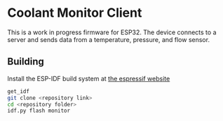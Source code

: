 # Coolant Monitor Client
This is a work in progress firmware for ESP32. The device connects to a server and sends data from a temperature, pressure, and flow sensor.

## Building
Install the ESP-IDF build system at [the espressif website](https://docs.espressif.com/projects/esp-idf/en/stable/esp32/get-started/index.html)

```bash
get_idf
git clone <repository link>
cd <repository folder>
idf.py flash monitor
```
